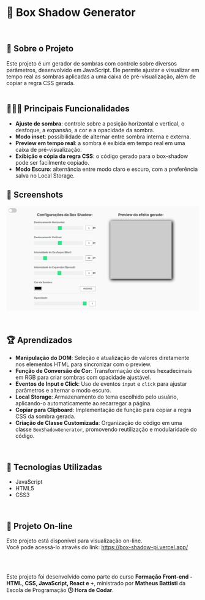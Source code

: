# 🌟 Box Shadow Generator

<br />

<div>
    <h2>🎯 Sobre o Projeto</h2>
    Este projeto é um gerador de sombras com controle sobre diversos parâmetros, desenvolvido em JavaScript. Ele permite ajustar e visualizar em tempo real as sombras aplicadas a uma caixa de pré-visualização, além de copiar a regra CSS gerada.
</div>

<br />

## 👨🏾‍💻 Principais Funcionalidades 
 
<ul>
  <li><strong>Ajuste de sombra</strong>: controle sobre a posição horizontal e vertical, o desfoque, a expansão, a cor e a opacidade da sombra.</li>
  <li><strong>Modo inset</strong>: possibilidade de alternar entre sombra interna e externa.</li>
  <li><strong>Preview em tempo real</strong>: a sombra é exibida em tempo real em uma caixa de pré-visualização.</li>
  <li><strong>Exibição e cópia da regra CSS</strong>: o código gerado para o box-shadow pode ser facilmente copiado.</li>
  <li><strong>Modo Escuro</strong>: alternância entre modo claro e escuro, com a preferência salva no Local Storage.</li>
</ul>


## 📸 Screenshots
<p align="center">
  <img src="./img/screen-movie.gif" alt="Captura de tela">
</p>

<br />

## 🏆 Aprendizados 

- **Manipulação do DOM**: Seleção e atualização de valores diretamente nos elementos HTML para sincronizar com o preview.
- **Função de Conversão de Cor**: Transformação de cores hexadecimais em RGB para criar sombras com opacidade ajustável.
- **Eventos de Input e Click**: Uso de eventos `input` e `click` para ajustar parâmetros e alternar o modo escuro.
- **Local Storage**: Armazenamento do tema escolhido pelo usuário, aplicando-o automaticamente ao recarregar a página.
- **Copiar para Clipboard**: Implementação de função para copiar a regra CSS da sombra gerada.
- **Criação de Classe Customizada**: Organização do código em uma classe `BoxShadowGenerator`, promovendo reutilização e modularidade do código.


<br />

## 🚀 Tecnologias Utilizadas

- JavaScript
- HTML5
- CSS3

<br />

## 🔗 Projeto On-line
Este projeto está disponível para visualização on-line. <br />
Você pode acessá-lo através do link: https://box-shadow-pi.vercel.app/

<br />

##

<div>
    Este projeto foi desenvolvido como parte do curso <strong>Formação Front-end - HTML, CSS, JavaScript, React e +</strong>, ministrado por <strong>Matheus Battisti</strong> da Escola de Programação <strong>🕒 Hora de Codar</strong>.
</div>
